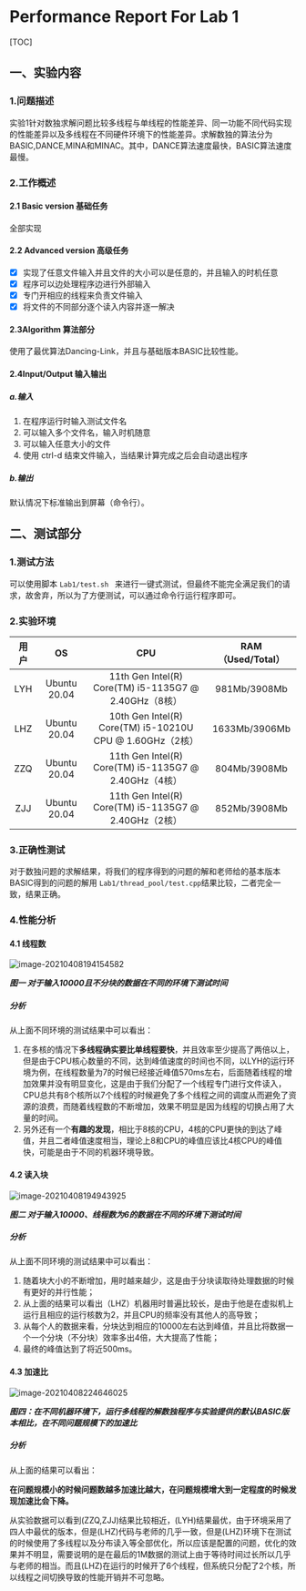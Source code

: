 # Performance Report For Lab 1 

[TOC]

## 一、实验内容

### 1.问题描述

实验1针对数独求解问题比较多线程与单线程的性能差异、同一功能不同代码实现的性能差异以及多线程在不同硬件环境下的性能差异。求解数独的算法分为BASIC,DANCE,MINA和MINAC。其中，DANCE算法速度最快，BASIC算法速度最慢。

### 2.工作概述

#### 2.1 Basic version 基础任务

全部实现

#### 2.2 Advanced version 高级任务

- [x] 实现了任意文件输入并且文件的大小可以是任意的，并且输入的时机任意
- [x] 程序可以边处理程序边进行外部输入
- [x] 专门开相应的线程来负责文件输入
- [x] 将文件的不同部分逐个读入内容并逐一解决

#### 2.3Algorithm 算法部分

使用了最优算法Dancing-Link，并且与基础版本BASIC比较性能。

#### 2.4Input/Output 输入输出

##### a.输入

1. 在程序运行时输入测试文件名
2. 可以输入多个文件名，输入时机随意
3. 可以输入任意大小的文件
4. 使用 ctrl-d 结束文件输入，当结果计算完成之后会自动退出程序

##### b.输出

默认情况下标准输出到屏幕（命令行）。

## 二、测试部分

### 1.测试方法

可以使用脚本 `Lab1/test.sh ` 来进行一键式测试，但最终不能完全满足我们的请求，故舍弃，所以为了方便测试，可以通过命令行运行程序即可。

### 2.实验环境

| 用户 |      OS      |                            CPU                            | RAM（Used/Total） |
| :--: | :----------: | :-------------------------------------------------------: | :---------------: |
| LYH  | Ubuntu 20.04 |   11th Gen Intel(R) Core(TM) i5-1135G7 @ 2.40GHz（8核）   |   981Mb/3908Mb    |
| LHZ  | Ubuntu 20.04 | 10th Gen Intel(R) Core(TM) i5-10210U CPU @ 1.60GHz（2核） |   1633Mb/3906Mb   |
| ZZQ  | Ubuntu 20.04 |   11th Gen Intel(R) Core(TM) i5-1135G7 @ 2.40GHz（4核）   |   804Mb/3908Mb    |
| ZJJ  | Ubuntu 20.04 |   11th Gen Intel(R) Core(TM) i5-1135G7 @ 2.40GHz（2核）   |   852Mb/3908Mb    |

### 3.正确性测试

对于数独问题的求解结果，将我们的程序得到的问题的解和老师给的基本版本BASIC得到的问题的解用 `Lab1/thread_pool/test.cpp`结果比较，二者完全一致，结果正确。

### 4.性能分析

#### 4.1 线程数

![image-20210408194154582](C:\Users\DELL\AppData\Roaming\Typora\typora-user-images\image-20210408194154582.png)

  ***图一 对于输入10000且不分块的数据在不同的环境下测试时间***

##### 分析

从上面不同环境的测试结果中可以看出：

1. 在多核的情况下**多线程确实要比单线程要快**，并且效率至少提高了两倍以上，但是由于CPU核心数量的不同，达到峰值速度的时间也不同，以LYH的运行环境为例，在线程数量为7的时候已经接近峰值570ms左右，后面随着线程的增加效果并没有明显变化，这是由于我们分配了一个线程专门进行文件读入，CPU总共有8个核所以7个线程的时候避免了多个线程之间的调度从而避免了资源的浪费，而随着线程数的不断增加，效果不明显是因为线程的切换占用了大量的时间。
2. 另外还有一个**有趣的发现**，相比于8核的CPU，4核的CPU更快的到达了峰值，并且二者峰值速度相当，理论上8和CPU的峰值应该比4核CPU的峰值快，可能是由于不同的机器环境导致。

#### 4.2 读入块

![image-20210408194943925](C:\Users\DELL\AppData\Roaming\Typora\typora-user-images\image-20210408194943925.png)

  ***图二 对于输入10000、线程数为6的数据在不同的环境下测试时间***

##### 分析

从上面不同环境的测试结果中可以看出：

1. 随着块大小的不断增加，用时越来越少，这是由于分块读取待处理数据的时候有更好的并行性能；
2. 从上面的结果可以看出（LHZ）机器用时普遍比较长，是由于他是在虚拟机上运行且相应的运行核数为2，并且CPU的频率没有其他人的高导致；
3. 从每个人的数据来看，分块达到相应的10000左右达到峰值，并且比将数据一个一个分块（不分块）效率多出4倍，大大提高了性能；
4. 最终的峰值达到了将近500ms。

#### 4.3 加速比

![image-20210408224646025](C:\Users\DELL\AppData\Roaming\Typora\typora-user-images\image-20210408224646025.png)

***图四：在不同机器环境下，运行多线程的解数独程序与实验提供的默认BASIC版本相比，在不同问题规模下的加速比***

##### 分析

从上面的结果可以看出：

**在问题规模小的时候问题数越多加速比越大，在问题规模增大到一定程度的时候发现加速比会下降。**

从实验数据可以看到(ZZQ,ZJJ)结果比较相近，(LYH)结果最优，由于环境采用了四人中最优的版本，但是(LHZ)代码与老师的几乎一致，但是(LHZ)环境下在测试的时候使用了多线程以及分布读入等全部优化，所以应该是配置的问题，优化的效果并不明显，需要说明的是在最后的1M数据的测试上由于等待时间过长所以几乎与老师的相当。而且(LHZ)在运行的时候开了6个线程，但系统只分配了2个核，所以线程之间切换导致的性能开销并不可忽略。

